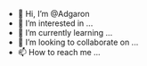 - 👋 Hi, I’m @Adgaron
- 👀 I’m interested in ...
- 🌱 I’m currently learning ...
- 💞️ I’m looking to collaborate on ...
- 📫 How to reach me ...

<!---
Adgaron/Edgar Garcia is a ✨ special ✨ repository because its `README.md` (this file) appears on your GitHub profile.
You can click the Preview link to take a look at your changes.
--->
